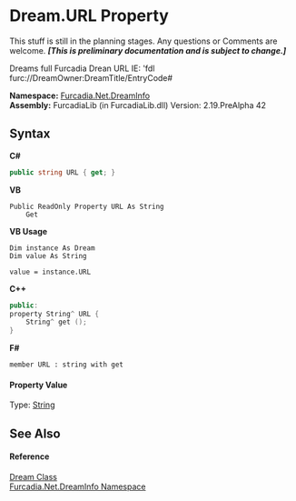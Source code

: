 # Dream.URL Property 
This stuff is still in the planning stages. Any questions or Comments are welcome. _**\[This is preliminary documentation and is subject to change.\]**_

Dreams full Furcadia Drean URL 
IE: 'fdl furc://DreamOwner:DreamTitle/EntryCode#


**Namespace:**&nbsp;<a href="N_Furcadia_Net_DreamInfo">Furcadia.Net.DreamInfo</a><br />**Assembly:**&nbsp;FurcadiaLib (in FurcadiaLib.dll) Version: 2.19.PreAlpha 42

## Syntax

**C#**<br />
``` C#
public string URL { get; }
```

**VB**<br />
``` VB
Public ReadOnly Property URL As String
	Get
```

**VB Usage**<br />
``` VB Usage
Dim instance As Dream
Dim value As String

value = instance.URL

```

**C++**<br />
``` C++
public:
property String^ URL {
	String^ get ();
}
```

**F#**<br />
``` F#
member URL : string with get

```


#### Property Value
Type: <a href="http://msdn2.microsoft.com/en-us/library/s1wwdcbf" target="_blank">String</a>

## See Also


#### Reference
<a href="T_Furcadia_Net_DreamInfo_Dream">Dream Class</a><br /><a href="N_Furcadia_Net_DreamInfo">Furcadia.Net.DreamInfo Namespace</a><br />